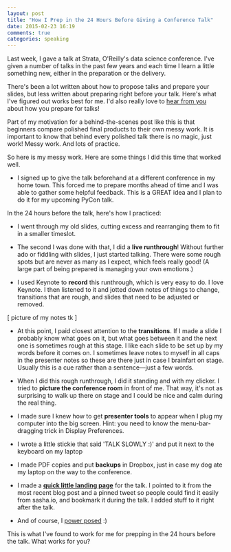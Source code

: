 ```yaml
---
layout: post
title: "How I Prep in the 24 Hours Before Giving a Conference Talk"
date: 2015-02-23 16:19
comments: true
categories: speaking
---
```


Last week, I gave a talk at Strata, O'Reilly's data science conference. I've given a number of talks in the past few years and each time I learn a little something new, either in the preparation or the delivery. 

There's been a lot written about how to propose talks and prepare your slides, but less written about preparing right before your talk. Here's what I've figured out works best for me. I'd also really love to [hear from you](http://twitter.com/sashalaundy) about how you prepare for talks!

Part of my motivation for a behind-the-scenes post like this is that beginners compare polished final products to their own messy work. It is important to know that behind every polished talk there is no magic, just work! Messy work. And lots of practice.

So here is my messy work. Here are some things I did this time that worked well. 

- I signed up to give the talk beforehand at a different conference in my home town. This forced me to prepare months ahead of time and I was able to gather some helpful feedback. This is a GREAT idea and I plan to do it for my upcoming PyCon talk. 

In the 24 hours before the talk, here's how I practiced:

- I went through my old slides, cutting excess and rearranging them to fit in a smaller timeslot. 

- The second I was done with that, I did a **live runthrough**! Without further ado or fiddling with slides, I just started talking. There were some rough spots but are never as many as I expect, which feels really good! (A large part of being prepared is managing your own emotions.)

- I used Keynote to **record** this runthrough, which is very easy to do. I love Keynote. I then listened to it and jotted down notes of things to change, transitions that are rough, and slides that need to be adjusted or removed. 
 
[ picture of my notes tk ]

- At this point, I paid closest attention to the **transitions**. If I made a slide I probably know what goes on it, but what goes between it and the next one is sometimes rough at this stage. I like each slide to be set up by my words before it comes on. I sometimes leave notes to myself in all caps in the presenter notes so these are there just in case I brainfart on stage. Usually this is a cue rather than a sentence—just a few words. 

- When I did this rough runthrough, I did it standing and with my clicker. I tried to **picture the conference room** in front of me. That way, it's not as surprising to walk up there on stage and I could be nice and calm during the real thing.

- I made sure I knew how to get **presenter tools** to appear when I plug my computer into the big screen. Hint: you need to know the menu-bar-dragging trick in Display Preferences. 

- I wrote a little stickie that said 'TALK SLOWLY :)' and put it next to the keyboard on my laptop

- I made PDF copies and put **backups** in Dropbox, just in case my dog ate my laptop on the way to the conference.

- I made a **[quick little landing page](/talks/data-vitals)** for the talk. I pointed to it from the most recent blog post and a pinned tweet so people could find it easily from sasha.io, and bookmark it during the talk. I added stuff to it right after the talk.

- And of course, I [power posed](tk) :)

This is what I've found to work for me for prepping in the 24 hours before the talk. What works for you?
